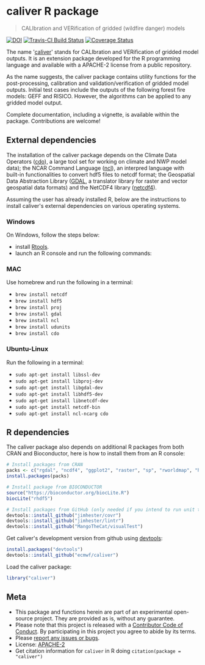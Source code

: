 # caliver R package

> CALIbration and VERification of gridded (wildfire danger) models

[![DOI](https://zenodo.org/badge/DOI/10.5281/zenodo.376613.svg)](https://doi.org/10.5281/zenodo.376613)
[![Travis-CI Build Status](https://travis-ci.org/ecmwf/caliver.svg?branch=master)](https://travis-ci.org/ecmwf/caliver)
[![Coverage Status](https://codecov.io/gh/ecmwf/caliver/master.svg)](https://codecov.io/github/ecmwf/caliver?branch=master)

The name '[caliver](https://github.com/ecmwf/caliver)' stands for CALIbration and VERification of gridded model outputs. It is an extension package developed for the R programming language and available with a APACHE-2 license from a public repository.

As the name suggests, the caliver package contains utility functions for the post-processing, calibration and validation/verification of gridded model outputs. Initial test cases include the outputs of the following forest fire models: GEFF and RISICO. However, the algorithms can be applied to any gridded model output.

Complete documentation, including a vignette, is available within the package. Contributions are welcome!

External dependencies
---------------------

The installation of the caliver package depends on the Climate Data Operators ([cdo](https://code.zmaw.de/projects/cdo/wiki)), a large tool set for working on climate and NWP model data); the NCAR Command Language ([ncl](https://www.ncl.ucar.edu/)), an interpred language with built-in functionalities to convert hdf5 files to netcdf format; the Geospatial Data Abstraction Library ([GDAL](http://www.gdal.org/), a translator library for raster and vector geospatial data formats) and the NetCDF4 library ([netcdf4](http://www.unidata.ucar.edu/software/netcdf/)).

Assuming the user has already installed R, below are the instructions to install caliver's external dependencies on various operating systems.

### Windows

On Windows, follow the steps below:

* install [Rtools](https://cran.r-project.org/bin/windows/Rtools/).
* launch an R console and run the following commands: 

### MAC

Use homebrew and run the following in a terminal:

* `brew install netcdf`
* `brew install hdf5`
* `brew install proj`
* `brew install gdal`
* `brew install ncl`
* `brew install udunits`
* `brew install cdo`

### Ubuntu-Linux

Run the following in a terminal:

* `sudo apt-get install libssl-dev`
* `sudo apt-get install libproj-dev`
* `sudo apt-get install libgdal-dev`
* `sudo apt-get install libhdf5-dev`
* `sudo apt-get install libnetcdf-dev`
* `sudo apt-get install netcdf-bin`
* `sudo apt-get install ncl-ncarg cdo`

R dependencies
--------------

The caliver package also depends on additional R packages from both CRAN and Bioconductor, here is how to install them from an R console:

``` r
# Install packages from CRAN
packs <- c("rgdal", "ncdf4", "ggplot2", "raster", "sp", "rworldmap", "httr", "stringr", "lubridate", "RCurl", "plotrix", "reshape2", "R.utils", "devtools", "proto", "roxygen2", "png", "rmarkdown", "pkgdown")
install.packages(packs)

# Install package from BIOCONDUCTOR 
source("https://bioconductor.org/biocLite.R")
biocLite("rhdf5")

# Install packages from GitHub (only needed if you intend to run unit tests)
devtools::install_github("jimhester/covr")
devtools::install_github("jimhester/lintr")
devtools::install_github("MangoTheCat/visualTest")
```

Get caliver's development version from github using [devtools](https://github.com/hadley/devtools):

``` r
install.packages("devtools")
devtools::install_github("ecmwf/caliver")
```

Load the caliver package:

``` r
library("caliver")
```

Meta
----

-   This package and functions herein are part of an experimental open-source project. They are provided as is, without any guarantee.
-   Please note that this project is released with a [Contributor Code of Conduct](CONDUCT.md). By participating in this project you agree to abide by its terms.
-   Please [report any issues or bugs](https://github.com/ecmwf/caliver/issues).
-   License: [APACHE-2](LICENSE)
-   Get citation information for `caliver` in R doing `citation(package = "caliver")`

